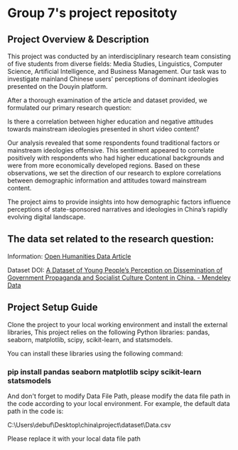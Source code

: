 # Group 7's project repositoty

## Project Overview & Description

This project was conducted by an interdisciplinary research team consisting of five students from diverse fields: Media Studies, Linguistics, Computer Science, Artificial Intelligence, and Business Management. Our task was to investigate mainland Chinese users' perceptions of dominant ideologies presented on the Douyin platform.

After a thorough examination of the article and dataset provided, we formulated our primary research question:

Is there a correlation between higher education and negative attitudes towards mainstream ideologies presented in short video content?

Our analysis revealed that some respondents found traditional factors or mainstream ideologies offensive. This sentiment appeared to correlate positively with respondents who had higher educational backgrounds and were from more economically developed regions. Based on these observations, we set the direction of our research to explore correlations between demographic information and attitudes toward mainstream content.

The project aims to provide insights into how demographic factors influence perceptions of state-sponsored narratives and ideologies in China’s rapidly evolving digital landscape.

## The data set related to the research question:
Information: [Open Humanities Data Article](https://openhumanitiesdata.metajnl.com/articles/10.5334/johd.200)

Dataset DOI: [A Dataset of Young People’s Perception on Dissemination of Government Propaganda and Socialist Culture Content in China. - Mendeley Data](https://data.mendeley.com/datasets/mzptp5cmr7/1)



## Project Setup Guide

Clone the project to your local working environment and install the external libraries, This project relies on the following Python libraries: pandas, seaborn, matplotlib, scipy, scikit-learn, and statsmodels. 

You can install these libraries using the following command:

### pip install pandas seaborn matplotlib scipy scikit-learn statsmodels

And don't forget to modify Data File Path, please modify the data file path in the code according to your local environment. For example, the default data path in the code is:

C:\Users\debuf\Desktop\china\project\dataset\Data.csv

Please replace it with your local data file path
